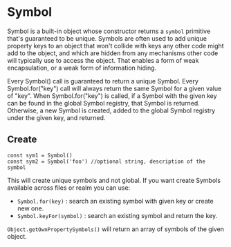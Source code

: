 # Symbol
Symbol is a built-in object whose constructor returns a `symbol` primitive that's guaranteed to be unique. 
Symbols are often used to add unique property keys to an object that won't collide with keys any other code might add to the object, and which are hidden from any mechanisms other code will typically use to access the object. That enables a form of weak encapsulation, or a weak form of information hiding.

Every Symbol() call is guaranteed to return a unique Symbol.
Every Symbol.for("key") call will always return the same Symbol for a given value of "key". When Symbol.for("key") is called, if a Symbol with the given key can be found in the global Symbol registry, that Symbol is returned. Otherwise, a new Symbol is created, added to the global Symbol registry under the given key, and returned.

## Create
```
const sym1 = Symbol()
const sym2 = Symbol('foo') //optional string, description of the symbol
```

This will create unique symbols and not global. If you want create Symbols available across files or realm you can use:
- `Symbol.for(key)` : search an existing symbol with given key or create new one.
- `Symbol.keyFor(symbol)` : search an existing symbol and return the key.

`Object.getOwnPropertySymbols()` will return an array of symbols of the given object.

